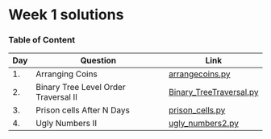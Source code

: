 <h1> Week 1 solutions </h1>

<h3> Table of Content </h3>

| Day| Question | Link |
| --------------- | --------------- | --------------- | 
| 1. | Arranging Coins | [arrangecoins.py](./arrangecoins.py) |
| 2. | Binary Tree Level Order Traversal II | [Binary_TreeTraversal.py](./Binary_TreeTraversal.py) |
| 3. | Prison cells After N Days | [prison_cells.py](./prison_cells.py) |
| 4. | Ugly Numbers II | [ugly_numbers2.py](./ugly_numbers2.py) |